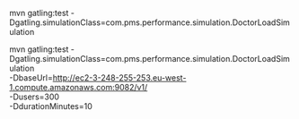 
mvn gatling:test -Dgatling.simulationClass=com.pms.performance.simulation.DoctorLoadSimulation



mvn gatling:test -Dgatling.simulationClass=com.pms.performance.simulation.DoctorLoadSimulation \
-DbaseUrl=http://ec2-3-248-255-253.eu-west-1.compute.amazonaws.com:9082/v1/ \
-Dusers=300 \
-DdurationMinutes=10